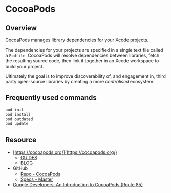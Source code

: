 # CocoaPods

## Overview

CocoaPods manages library dependencies for your Xcode projects.

The dependencies for your projects are specified in a single text file called a `Podfile`. CocoaPods will resolve dependencies between libraries, fetch the resulting source code, then link it together in an Xcode workspace to build your project.

Ultimately the goal is to improve discoverability of, and engagement in, third party open-source libraries by creating a more *centralised* ecosystem.

## Frequently used commands

```bash
pod init
pod install
pod outdated
pod update
```

## Resource

- [https://cocoapods.org/](https://cocoapods.org/)
  - [GUIDES](https://guides.cocoapods.org/)
  - [BLOG](https://blog.cocoapods.org/)
- GitHub
  - [Repo - CocoaPods](https://github.com/CocoaPods/CocoaPods)
  - [Specs - Master](https://github.com/CocoaPods/Specs)
- [Google Developers: An Introduction to CocoaPods (Route 85)](https://www.youtube.com/watch?v=iEAjvNRdZa0)
